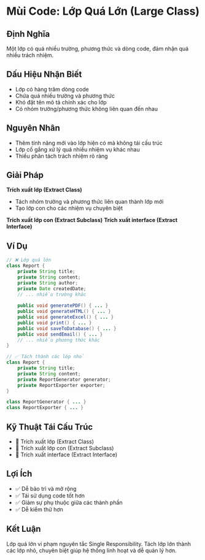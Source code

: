 # **Mùi Code: Lớp Quá Lớn (Large Class)**

## **Định Nghĩa**
Một lớp có quá nhiều trường, phương thức và dòng code, đảm nhận quá nhiều trách nhiệm.

## **Dấu Hiệu Nhận Biết**
- Lớp có hàng trăm dòng code
- Chứa quá nhiều trường và phương thức
- Khó đặt tên mô tả chính xác cho lớp
- Có nhóm trường/phương thức không liên quan đến nhau

## **Nguyên Nhân**
- Thêm tính năng mới vào lớp hiện có mà không tái cấu trúc
- Lớp cố gắng xử lý quá nhiều nhiệm vụ khác nhau
- Thiếu phân tách trách nhiệm rõ ràng

## **Giải Pháp**
**Trích xuất lớp (Extract Class)**
- Tách nhóm trường và phương thức liên quan thành lớp mới
- Tạo lớp con cho các nhiệm vụ chuyên biệt

**Trích xuất lớp con (Extract Subclass)**
**Trích xuất interface (Extract Interface)**

## **Ví Dụ**
```java
// ❌ Lớp quá lớn
class Report {
    private String title;
    private String content;
    private String author;
    private Date createdDate;
    // ... nhiều trường khác
    
    public void generatePDF() { ... }
    public void generateHTML() { ... }
    public void generateExcel() { ... }
    public void print() { ... }
    public void saveToDatabase() { ... }
    public void sendEmail() { ... }
    // ... nhiều phương thức khác
}

// ✅ Tách thành các lớp nhỏ
class Report {
    private String title;
    private String content;
    private ReportGenerator generator;
    private ReportExporter exporter;
}

class ReportGenerator { ... }
class ReportExporter { ... }
```

## **Kỹ Thuật Tái Cấu Trúc**
- 🔧 Trích xuất lớp (Extract Class)
- 🔧 Trích xuất lớp con (Extract Subclass)
- 🔧 Trích xuất interface (Extract Interface)

## **Lợi Ích**
- ✅ Dễ bảo trì và mở rộng
- ✅ Tái sử dụng code tốt hơn
- ✅ Giảm sự phụ thuộc giữa các thành phần
- ✅ Dễ kiểm thử hơn

## **Kết Luận**
Lớp quá lớn vi phạm nguyên tắc Single Responsibility. Tách lớp lớn thành các lớp nhỏ, chuyên biệt giúp hệ thống linh hoạt và dễ quản lý hơn.
